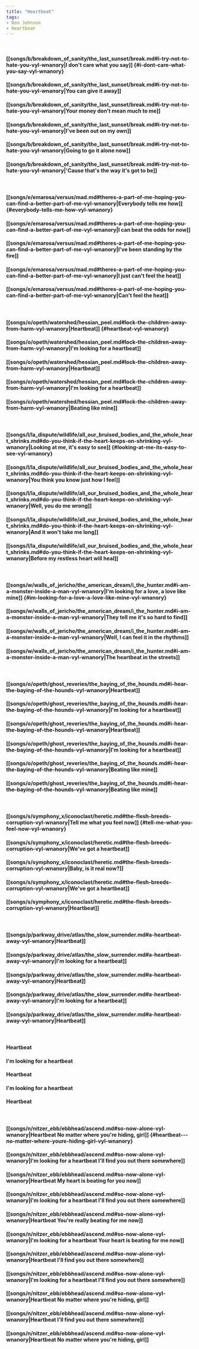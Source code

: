```yaml
---
title: "Heartbeat"
tags:
- Don Johnson
- Heartbeat
---
```

&nbsp;
#### [[songs/b/breakdown_of_sanity/the_last_sunset/break.md#i-try-not-to-hate-you-vyl-wnanory|I don't care what you say]] {#i-dont-care-what-you-say-vyl-wnanory}
#### [[songs/b/breakdown_of_sanity/the_last_sunset/break.md#i-try-not-to-hate-you-vyl-wnanory|You can give it away]]
#### [[songs/b/breakdown_of_sanity/the_last_sunset/break.md#i-try-not-to-hate-you-vyl-wnanory|Your money don't mean much to me]]
#### [[songs/b/breakdown_of_sanity/the_last_sunset/break.md#i-try-not-to-hate-you-vyl-wnanory|I've been out on my own]]
#### [[songs/b/breakdown_of_sanity/the_last_sunset/break.md#i-try-not-to-hate-you-vyl-wnanory|Going to go it alone now]]
#### [[songs/b/breakdown_of_sanity/the_last_sunset/break.md#i-try-not-to-hate-you-vyl-wnanory|'Cause that's the way it's got to be]]
&nbsp;
#### [[songs/e/emarosa/versus/mad.md#theres-a-part-of-me-hoping-you-can-find-a-better-part-of-me-vyl-wnanory|Everybody tells me how]] {#everybody-tells-me-how-vyl-wnanory}
#### [[songs/e/emarosa/versus/mad.md#theres-a-part-of-me-hoping-you-can-find-a-better-part-of-me-vyl-wnanory|I can beat the odds for now]]
#### [[songs/e/emarosa/versus/mad.md#theres-a-part-of-me-hoping-you-can-find-a-better-part-of-me-vyl-wnanory|I've been standing by the fire]]
#### [[songs/e/emarosa/versus/mad.md#theres-a-part-of-me-hoping-you-can-find-a-better-part-of-me-vyl-wnanory|I just can't feel the heat]]
#### [[songs/e/emarosa/versus/mad.md#theres-a-part-of-me-hoping-you-can-find-a-better-part-of-me-vyl-wnanory|Can't feel the heat]]
&nbsp;
#### [[songs/o/opeth/watershed/hessian_peel.md#lock-the-children-away-from-harm-vyl-wnanory|Heartbeat]] {#heartbeat-vyl-wnanory}
#### [[songs/o/opeth/watershed/hessian_peel.md#lock-the-children-away-from-harm-vyl-wnanory|I'm looking for a heartbeat]]
#### [[songs/o/opeth/watershed/hessian_peel.md#lock-the-children-away-from-harm-vyl-wnanory|Heartbeat]]
#### [[songs/o/opeth/watershed/hessian_peel.md#lock-the-children-away-from-harm-vyl-wnanory|I'm looking for a heartbeat]]
#### [[songs/o/opeth/watershed/hessian_peel.md#lock-the-children-away-from-harm-vyl-wnanory|Beating like mine]]
&nbsp;
#### [[songs/l/la_dispute/wildlife/all_our_bruised_bodies_and_the_whole_heart_shrinks.md#do-you-think-if-the-heart-keeps-on-shrinking-vyl-wnanory|Looking at me, it's easy to see]] {#looking-at-me-its-easy-to-see-vyl-wnanory}
#### [[songs/l/la_dispute/wildlife/all_our_bruised_bodies_and_the_whole_heart_shrinks.md#do-you-think-if-the-heart-keeps-on-shrinking-vyl-wnanory|You think you know just how I feel]]
#### [[songs/l/la_dispute/wildlife/all_our_bruised_bodies_and_the_whole_heart_shrinks.md#do-you-think-if-the-heart-keeps-on-shrinking-vyl-wnanory|Well, you do me wrong]]
#### [[songs/l/la_dispute/wildlife/all_our_bruised_bodies_and_the_whole_heart_shrinks.md#do-you-think-if-the-heart-keeps-on-shrinking-vyl-wnanory|And it won't take me long]]
#### [[songs/l/la_dispute/wildlife/all_our_bruised_bodies_and_the_whole_heart_shrinks.md#do-you-think-if-the-heart-keeps-on-shrinking-vyl-wnanory|Before my restless heart will heal]]
&nbsp;
#### [[songs/w/walls_of_jericho/the_american_dream/i_the_hunter.md#i-am-a-monster-inside-a-man-vyl-wnanory|I'm looking for a love, a love like mine]] {#im-looking-for-a-love-a-love-like-mine-vyl-wnanory}
#### [[songs/w/walls_of_jericho/the_american_dream/i_the_hunter.md#i-am-a-monster-inside-a-man-vyl-wnanory|They tell me it's so hard to find]]
#### [[songs/w/walls_of_jericho/the_american_dream/i_the_hunter.md#i-am-a-monster-inside-a-man-vyl-wnanory|Well, I can feel it in the rhythms]]
#### [[songs/w/walls_of_jericho/the_american_dream/i_the_hunter.md#i-am-a-monster-inside-a-man-vyl-wnanory|The heartbeat in the streets]]
&nbsp;
#### [[songs/o/opeth/ghost_reveries/the_baying_of_the_hounds.md#i-hear-the-baying-of-the-hounds-vyl-wnanory|Heartbeat]]
#### [[songs/o/opeth/ghost_reveries/the_baying_of_the_hounds.md#i-hear-the-baying-of-the-hounds-vyl-wnanory|I'm looking for a heartbeat]]
#### [[songs/o/opeth/ghost_reveries/the_baying_of_the_hounds.md#i-hear-the-baying-of-the-hounds-vyl-wnanory|Heartbeat]]
#### [[songs/o/opeth/ghost_reveries/the_baying_of_the_hounds.md#i-hear-the-baying-of-the-hounds-vyl-wnanory|I'm looking for a heartbeat]]
#### [[songs/o/opeth/ghost_reveries/the_baying_of_the_hounds.md#i-hear-the-baying-of-the-hounds-vyl-wnanory|Beating like mine]]
#### [[songs/o/opeth/ghost_reveries/the_baying_of_the_hounds.md#i-hear-the-baying-of-the-hounds-vyl-wnanory|Beating like mine]]
&nbsp;
#### [[songs/s/symphony_x/iconoclast/heretic.md#the-flesh-breeds-corruption-vyl-wnanory|Tell me what you feel now]] {#tell-me-what-you-feel-now-vyl-wnanory}
#### [[songs/s/symphony_x/iconoclast/heretic.md#the-flesh-breeds-corruption-vyl-wnanory|We've got a heartbeat]]
#### [[songs/s/symphony_x/iconoclast/heretic.md#the-flesh-breeds-corruption-vyl-wnanory|Baby, is it real now?]]
#### [[songs/s/symphony_x/iconoclast/heretic.md#the-flesh-breeds-corruption-vyl-wnanory|We've got a heartbeat]]
#### [[songs/s/symphony_x/iconoclast/heretic.md#the-flesh-breeds-corruption-vyl-wnanory|Heartbeat]]
&nbsp;
#### [[songs/p/parkway_drive/atlas/the_slow_surrender.md#a-heartbeat-away-vyl-wnanory|Heartbeat]]
#### [[songs/p/parkway_drive/atlas/the_slow_surrender.md#a-heartbeat-away-vyl-wnanory|I'm looking for a heartbeat]]
#### [[songs/p/parkway_drive/atlas/the_slow_surrender.md#a-heartbeat-away-vyl-wnanory|Heartbeat]]
#### [[songs/p/parkway_drive/atlas/the_slow_surrender.md#a-heartbeat-away-vyl-wnanory|I'm looking for a heartbeat]]
#### [[songs/p/parkway_drive/atlas/the_slow_surrender.md#a-heartbeat-away-vyl-wnanory|Heartbeat]]
&nbsp;
#### Heartbeat
#### I'm looking for a heartbeat
#### Heartbeat
#### I'm looking for a heartbeat
#### Heartbeat
&nbsp;
#### [[songs/n/nitzer_ebb/ebbhead/ascend.md#so-now-alone-vyl-wnanory|Heartbeat   No matter where you're hiding, girl]] {#heartbeat---no-matter-where-youre-hiding-girl-vyl-wnanory}
#### [[songs/n/nitzer_ebb/ebbhead/ascend.md#so-now-alone-vyl-wnanory|I'm looking for a heartbeat   I'll find you out there somewhere]]
#### [[songs/n/nitzer_ebb/ebbhead/ascend.md#so-now-alone-vyl-wnanory|Heartbeat   My heart is beating for you now]]
#### [[songs/n/nitzer_ebb/ebbhead/ascend.md#so-now-alone-vyl-wnanory|I'm looking for a heartbeat   I'll find you out there somewhere]]
#### [[songs/n/nitzer_ebb/ebbhead/ascend.md#so-now-alone-vyl-wnanory|Heartbeat   You're really beating for me now]]
#### [[songs/n/nitzer_ebb/ebbhead/ascend.md#so-now-alone-vyl-wnanory|I'm looking for a heartbeat   Your heart is beating for me now]]
#### [[songs/n/nitzer_ebb/ebbhead/ascend.md#so-now-alone-vyl-wnanory|Heartbeat   I'll find you out there somewhere]]
#### [[songs/n/nitzer_ebb/ebbhead/ascend.md#so-now-alone-vyl-wnanory|I'm looking for a heartbeat   I'll find you out there somewhere]]
#### [[songs/n/nitzer_ebb/ebbhead/ascend.md#so-now-alone-vyl-wnanory|Heartbeat   No matter where you're hiding, girl]]
#### [[songs/n/nitzer_ebb/ebbhead/ascend.md#so-now-alone-vyl-wnanory|Heartbeat   I'll find you out there somewhere]]
#### [[songs/n/nitzer_ebb/ebbhead/ascend.md#so-now-alone-vyl-wnanory|Heartbeat   No matter where you're hiding, girl]]

